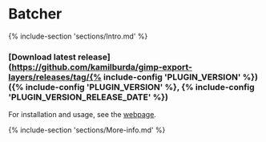 # Batcher

{% include-section 'sections/Intro.md' %}

### [Download latest release](https://github.com/kamilburda/gimp-export-layers/releases/tag/{% include-config 'PLUGIN_VERSION' %}) ({% include-config 'PLUGIN_VERSION' %}, {% include-config 'PLUGIN_VERSION_RELEASE_DATE' %})

For installation and usage, see the [webpage](https://kamilburda.github.io/batcher).


{% include-section 'sections/More-info.md' %}
